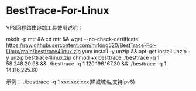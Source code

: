 # BestTrace-For-Linux
VPS回程路由追踪工具使用说明：

mkdir -p mtr && cd mtr && wget --no-check-certificate https://raw.githubusercontent.com/mrlong520/BestTrace-For-Linux/main/besttrace4linux.zip
yum install -y unzip && apt-get install unzip -y
unzip besttrace4linux.zip
chmod +x besttrace
./besttrace -q 1 58.248.20.98 && ./besttrace -q 1 120.196.167.30 && ./besttrace -q 1 14.116.225.60

示例：
./besttrace -q 1 xxx.xxx.xxx(IP或域名,支持ipv6)
